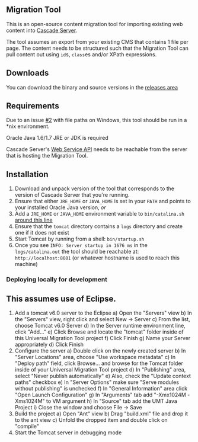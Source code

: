 ## Migration Tool

This is an open-source content migration tool for importing existing web content into [Cascade Server](http://www.hannonhill.com/products/).

The tool assumes an export from your existing CMS that contains 1 file per page. The content needs to be structured such that the Migration Tool can pull content out using `id`s, `class`es and/or XPath expressions.

## Downloads

You can download the binary and source versions in the [releases area](https://github.com/hannonhill/Universal-Migration-Tool/releases)

## Requirements

Due to an issue [#2](hannonhill/Universal-Migration-Tool#2) with file paths on Windows, this tool should be run in a *nix environment.

Oracle Java 1.6/1.7 JRE or JDK is required

Cascade Server's [Web Service API](http://www.hannonhill.com/kb/Web-Services/) needs to be reachable from the server that is hosting the Migration Tool.

## Installation

1. Download and unpack version of the tool that corresponds to the version of Cascade Server that you're running.
1. Ensure that either `JRE_HOME` or `JAVA_HOME` is set in your `PATH` and points to your installed Oracle Java version, _or_
1. Add a `JRE_HOME` or `JAVA_HOME` environment variable to `bin/catalina.sh` [around this line](https://github.com/hannonhill/Universal-Migration-Tool/blob/7f4f551f7c4f36c8155b48113ad2ad5fc37ffc8c/tomcat/bin/catalina.sh#L81)
1. Ensure that the `tomcat` directory contains a `logs` directory and create one if it does not exist
1. Start Tomcat by running from a shell: `bin/startup.sh`
1. Once you see `INFO: Server startup in 1676 ms` in the `logs/catalina.out` the tool should be reachable at: `http://localhost:8081` (or whatever hostname is used to reach this machine)


### Deploying locally for development

This assumes use of Eclipse.
------------------------------------

1. Add a tomcat v6.0 server to the Eclipse
  a) Open the "Servers" view
  b) In the "Servers" view, right click and select New -> Server
  c) From the list, choose Tomcat v6.0 Server
  d) In the Server runtime environment line, click "Add..."
  e) Click Browse and locate the "tomcat" folder inside of this Universal Migration Tool project
  f) Click Finish
  g) Name your Server appropriately
  d) Click Finish
2. Configure the server
  a) Double click on the newly created server
  b) In "Server Locations" area, choose "Use workspace metadata"
  c) In "Deploy path" field, click Browse... and browse for the Tomcat folder inside of your Universal Migration Tool project
  d) In "Publishing" area, select "Never publish automatically"
  e) Also, check the "Update context paths" checkbox
  e) In "Server Options" make sure "Serve modules without publishing" is unchecked
  f) In "General Information" area click "Open Launch Configuration"
  g) In "Arguments" tab add "-Xmx1024M -Xms1024M" to VM argument
  h) In "Source" tab add the UMT Java Project
  i) Close the window and choose File -> Save
3. Build the project
  a) Open "Ant" view
  b) Drag "build.xml" file and drop it to the ant view
  c) Unfold the dropped item and double click on "compile"
4. Start the Tomcat server in debugging mode
